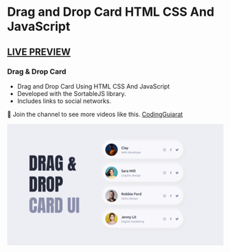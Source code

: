 # Drag and Drop Card HTML CSS And JavaScript

## [LIVE PREVIEW](https://codinggujaratweb.github.io/Create-Responsive-Drag-Drop-Card)
### Drag & Drop Card

- Drag and Drop Card Using HTML CSS And JavaScript
- Developed with the SortableJS library.
- Includes links to social networks.

💙 Join the channel to see more videos like this. [CodingGujarat](https://www.youtube.com/@CodingGujarat)

![preview img](/preview.png)
